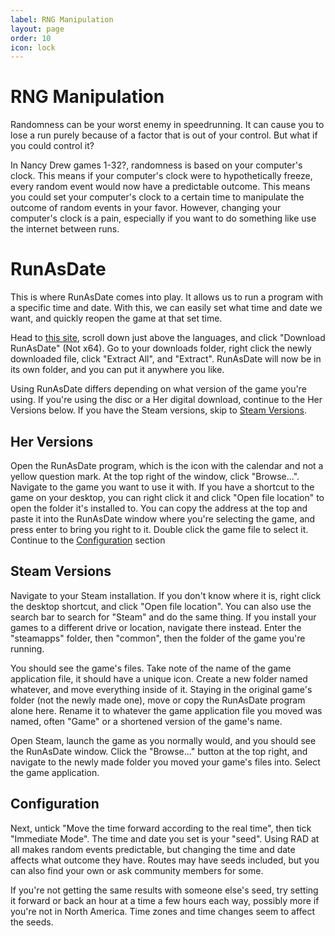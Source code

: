 ```yaml
---
label: RNG Manipulation
layout: page
order: 10
icon: lock
---
```


# RNG Manipulation

Randomness can be your worst enemy in speedrunning. It can cause you to lose a run purely because of a factor that is out of your control. But what if you could control it?

In Nancy Drew games 1-32?, randomness is based on your computer's clock. This means if your computer's clock were to hypothetically freeze, every random event would now have a predictable outcome. This means you could set your computer's clock to a certain time to manipulate the outcome of random events in your favor. However, changing your computer's clock is a pain, especially if you want to do something like use the internet between runs.

# RunAsDate

This is where RunAsDate comes into play. It allows us to run a program with a specific time and date. With this, we can easily set what time and date we want, and quickly reopen the game at that set time. 

Head to [this site](https://www.nirsoft.net/utils/run_as_date.html), scroll down just above the languages, and click "Download RunAsDate" (Not x64). Go to your downloads folder, right click the newly downloaded file, click "Extract All", and "Extract". RunAsDate will now be in its own folder, and you can put it anywhere you like.

Using RunAsDate differs depending on what version of the game you're using. If you're using the disc or a Her digital download, continue to the Her Versions below. If you have the Steam versions, skip to [Steam Versions](/advanced/rng-manip.md/#steam-versions).

## Her Versions

Open the RunAsDate program, which is the icon with the calendar and not a yellow question mark. At the top right of the window, click "Browse...". Navigate to the game you want to use it with. If you have a shortcut to the game on your desktop, you can right click it and click "Open file location" to open the folder it's installed to. You can copy the address at the top and paste it into the RunAsDate window where you're selecting the game, and press enter to bring you right to it. Double click the game file to select it. Continue to the [Configuration](/advanced/rng-manip.md/#configuration) section

## Steam Versions

Navigate to your Steam installation. If you don't know where it is, right click the desktop shortcut, and click "Open file location". You can also use the search bar to search for "Steam" and do the same thing. If you install your games to a different drive or location, navigate there instead. Enter the "steamapps" folder, then "common", then the folder of the game you're running.

You should see the game's files. Take note of the name of the game application file, it should have a unique icon. Create a new folder named whatever, and move everything inside of it. Staying in the original game's folder (not the newly made one), move or copy the RunAsDate program alone here. Rename it to whatever the game application file you moved was named, often "Game" or a shortened version of the game's name.

Open Steam, launch the game as you normally would, and you should see the RunAsDate window. Click the "Browse..." button at the top right, and navigate to the newly made folder you moved your game's files into. Select the game application.

## Configuration

Next, untick "Move the time forward according to the real time", then tick "Immediate Mode". The time and date you set is your "seed". Using RAD at all makes random events predictable, but changing the time and date affects what outcome they have. Routes may have seeds included, but you can also find your own or ask community members for some.

If you're not getting the same results with someone else's seed, try setting it forward or back an hour at a time a few hours each way, possibly more if you're not in North America. Time zones and time changes seem to affect the seeds.
